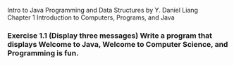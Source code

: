 Intro to Java Programming and Data Structures by Y. Daniel Liang <br/>
Chapter 1 Introduction to Computers, Programs, and Java

### Exercise 1.1 (Display three messages) Write a program that displays Welcome to Java, Welcome to Computer Science, and Programming is fun.
